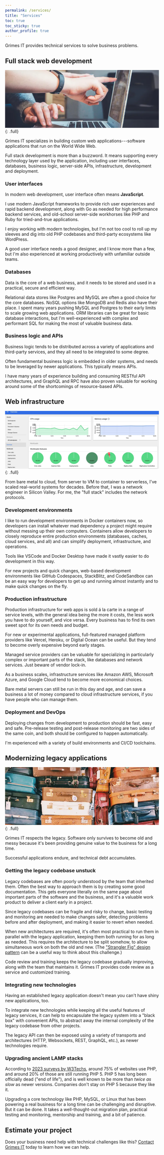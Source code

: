 ```yaml
---
permalink: /services/
title: "Services"
toc: true
toc_sticky: true
author_profile: true
---
```


Grimes IT provides technical services to solve business problems.

## Full stack web development

![full](/assets/images/feature-development.webp){: .full}

Grimes IT specializes in building custom web applications---software applications that run on the World Wide Web.

Full stack development is more than a buzzword. It means supporting every technology layer used by the application,
including user interfaces, databases, business logic, server-side APIs, infrastructure, development and deployment.

### User interfaces

In modern web development, user interface often means **JavaScript**.

I use modern JavaScript frameworks to provide rich user experiences and rapid backend development,
along with Go as needed for high performance backend services,
and old-school server-side workhorses like PHP and Ruby for tried-and-true applications.

I enjoy working with modern technologies, but I'm not too cool to roll up my sleeves and dig into old PHP codebases and third-party ecosystems like WordPress.

A good user interface needs a good designer,
and I know more than a few,
but I'm also experienced at working productively with unfamiliar outside teams.

### Databases

Data is the core of a web business, and it needs to be stored and used in a practical, secure and efficient way.

Relational data stores like Postgres and MySQL are often a good choice for the core databases.
NoSQL options like MongoDB and Redis also have their place.
I spent many years pushing MySQL and Postgres to their early limits to scale growing web applications.
ORM libraries can be great for basic database interactions,
but I'm well-experienced with complex and performant SQL for making the most of valuable business data.

### Business logic and APIs

Business logic tends to be distributed across a variety of applications and third-party services,
and they all need to be integrated to some degree.

Often fundamental business logic is embedded in older systems,
and needs to be leveraged by newer applications.
This typically means APIs.

I have many years of experience building and consuming RESTful API architectures,
and GraphQL and RPC have also proven valuable for working around some of the shortcomings of resource-based APIs.

## Web infrastructure

![full](/assets/images/feature-infrastructure.webp){: .full}

From bare metal to cloud,
from server to VM to container to serverless, I've scaled real-world systems for decades.
Before that, I was a network engineer in Silicon Valley.
For me, the "full stack" includes the network protocols.

### Development environments

I like to run development environments in Docker containers now,
so developers can install whatever mad dependency a project might require without messing up their own computers.
Containers allow developers to closely reproduce entire production environments
(databases, caches, cloud services, and all)
and can simplify deployment, infrastructure, and operations.

Tools like VSCode and Docker Desktop have made it vastly easier to do development in this way.

For new projects and quick changes, web-based development environments like GitHub Codespaces, StackBlitz, and CodeSandbox can be an easy way for developers to get up and running almost instantly and to make quick changes on the fly.

### Production infrastructure

Production infrastructure for web apps is sold á la carte in a range of service levels, with
the general idea being the more it costs, the less work you have to do yourself,
and vice versa.
Every business has to find its own sweet spot for its own needs and budget.

For new or experimental applications, full-featured managed platform providers like Vercel, Heroku, or Digital Ocean can be useful.
But they tend to become overly expensive beyond early stages.

Managed service providers can be valuable for specializing in particularly complex or important parts of the stack,
like databases and network services.
Just beware of vendor lock-in.

As a business scales, infrastructure services like Amazon AWS, Microsoft Azure, and Google Cloud tend to become more economical choices.

Bare metal servers can still be run in this day and age,
and can save a business a lot of money compared to cloud infrastructure services,
if you have people who can manage them.

### Deployment and DevOps

Deploying changes from development to production should be fast, easy and safe.
Pre-release testing and post-release monitoring are two sides of the same coin,
and both should be configured to happen automatically.

I'm experienced with a variety of build environments and CI/CD toolchains.

## Modernizing legacy applications

![full](/assets/images/feature-legacy.webp){: .full}

Grimes IT respects the legacy.
Software only survives to become old and messy because it's been providing genuine value to the business for a long time.

Successful applications endure, and technical debt accumulates.

### Getting the legacy codebase unstuck

Legacy codebases are often poorly understood by the team that inherited them.
Often the best way to approach them is by creating some good documentation.
This gets everyone literally on the same page about important parts of the software and the business,
and it's a valuable work product to deliver a client early in a project.

Since legacy codebases can be fragile and risky to change,
basic testing and monitoring are needed to make changes safer,
detecting problems before and after deployment,
and making it easier to revert when needed.

When new architectures are required, it's often most practical to run them in parallel with the legacy application,
keeping them both running for as long as needed.
This requires the architecture to be split somehow,
to allow simultaneous work on both the old and new.
(The ["Strangler Fig" design pattern](https://martinfowler.com/bliki/StranglerFigApplication.html) can be a useful way to think about this challenge.)

Code review and training keeps the legacy codebase gradually improving, along with the team that maintains it.
Grimes IT provides code review as a service and customized training.

### Integrating new technologies

Having an established legacy application doesn't mean you can't have shiny new applications, too.

To integrate new technologies while keeping all the useful features of legacy services,
it can help to encapsulate the legacy system into a "black box" with convenient APIs,
to abstract away the internal complexity of the legacy codebase from other projects.

The legacy API can then be exposed using a variety of transports and architectures (HTTP, Websockets, REST, GraphQL, etc.), as newer technologies require.

### Upgrading ancient LAMP stacks

According to [2023 surveys by W3Techs](https://w3techs.com/technologies/details/pl-php),
around 75% of websites use PHP,
and around 20% of those are still running PHP 5.
PHP 5 has long been officially dead ("end of life"),
and is well known to be more than _twice as slow_ as newer versions.
Companies don't stay on PHP 5 because they like it.

Upgrading a core technology like PHP, MySQL, or Linux that has been powering a real business for a long time
can be challenging and disruptive.
But it can be done. It takes a well-thought-out migration plan,
practical testing and monitoring, mentorship and training, and a bit of patience.

## Estimate your project

Does your business need help with technical challenges like this? [Contact Grimes IT](/contact/) today to learn how we can help.
